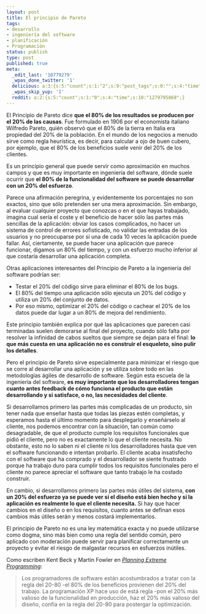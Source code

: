 ```yaml
---
layout: post
title: El principio de Pareto
tags:
- desarrollo
- ingeniería del software
- planificación
- Programación
status: publish
type: post
published: true
meta:
  _edit_last: '10779279'
  _wpas_done_twitter: '1'
  delicious: a:3:{s:5:"count";s:1:"2";s:9:"post_tags";s:0:"";s:4:"time";s:10:"1283620664";}
  _wpas_skip_yup: '1'
  reddit: a:2:{s:5:"count";s:1:"0";s:4:"time";s:10:"1279795869";}
---
```

El Principio de Pareto dice **que el 80% de los resultados se producen por el 20% de las causas**. Fue formulado en 1906 por el economista italiano Wilfredo Pareto, quién observó que el 80% de la tierra en Italia era propiedad del 20% de la población. En el mundo de los negocios a menudo sirve como regla heurística, es decir, para calcular a ojo de buen cubero, por ejemplo, que el 80% de los beneficios suele venir del 20% de los clientes.

Es un principio general que puede servir como aproximación en muchos campos y que es muy importante en ingeniería del software, dónde suele ocurrir que **el 80% de la funcionalidad del software se puede desarrollar con un 20% del esfuerzo**.

Parece una afirmación peregrina, y evidentemente los porcentajes no son exactos, sino que sólo pretenden ser una mera aproximación. Sin embargo, al evaluar cualquier proyecto que conozcas o en el que hayas trabajado, imagina cual sería el coste y el beneficio de hacer sólo las partes más sencillas de la aplicación: obviar los casos complicados, no hacer un sistema de control de errores sofisticado, no validar las entradas de los usuarios y no preocuparse por si una de cada 10 veces la aplicación puede fallar. Así, ciertamente, se puede hacer una aplicación que parece funcionar, digamos un 80% del tiempo, y con un esfuerzo mucho inferior al que costaría desarrollar una aplicación completa.

Otras aplicaciones interesantes del Principio de Pareto a la ingeniería del software podrían ser:

<ul>
<li>Testar el 20% del código sirve para eliminar el 80% de los bugs.</li>
<li>El 80% del tiempo una aplicación sólo ejecuta un 20% del código y utiliza un 20% del conjunto de datos.</li>
<li>Por eso mismo, optimizar el 20% del código o cachear el 20% de los datos puede dar lugar a un 80% de mejora del rendimiento.</li>
</ul>

Este principio también explica por qué las aplicaciones que parecen casi terminadas suelen demorarse al final del proyecto, cuando sólo falta por resolver la infinidad de cabos sueltos que siempre se dejan para el final: **lo que más cuesta en una aplicación no es construir el esqueleto, sino pulir los detalles**.

Pero el principio de Pareto sirve especialmente para minimizar el riesgo que se corre al desarrollar una aplicación y se utiliza sobre todo en las metodologías ágiles de desarrollo de software. Según esta escuela de la ingeniería del software, **es muy importante que los desarrolladores tengan cuanto antes feedback de cómo funciona el producto que están desarrollando y si satisface, o no, las necesidades del cliente**.

Si desarrollamos primero las partes más complicadas de un producto, sin tener nada que enseñar hasta que todas las piezas estén completas, y esperamos hasta el último momento para desplegarlo y enseñárselo al cliente, nos podemos encontrar con la situación, tan común como desagradable, de que el producto cumple los requisitos funcionales que pidió el cliente, pero no es exactamente lo que el cliente necesita. No obstante, esto no lo saben ni el cliente ni los desarrolladores hasta que ven el software funcionando e intentan probarlo. El cliente acaba insatisfecho con el software que ha comprado y el desarrollador se siente frustrado porque ha trabajo duro para cumplir todos los requisitos funcionales pero el cliente no parece apreciar el software que tanto trabajo le ha costado construir.

En cambio, si desarrollamos primero las partes más útiles del sistema, **con un 20% del esfuerzo ya se puede ver si el diseño está bien hecho y si la aplicación es realmente lo que el cliente necesita.** Si hay que hacer cambios en el diseño o en los requisitos, cuanto antes se definan esos cambios más útiles serán y menos costará implementarlos.

El principio de Pareto no es una ley matemática exacta y no puede utilizarse como dogma, sino más bien como una regla del sentido común, pero aplicado con moderación puede servir para planificar correctamente un proyecto y evitar el riesgo de malgastar recursos en esfuerzos inútiles.

Como escriben Kent Beck y Martin Fowler en *<a href="http://www.amazon.com/Planning-Extreme-Programming-Kent-Beck/dp/0201710919">Planning Extreme Programming</a>*:

<blockquote>Los programadores de software están acostumbrados a tratar con la regla del 20-80 -el 80% de los beneficios provienen del 20% del trabajo. La programación XP hace uso de está regla -pon el 20% más valioso de la funcionalidad en producción, haz el 20% más valioso del diseño, confía en la regla del 20-80 para postergar la optimización. </blockquote>



